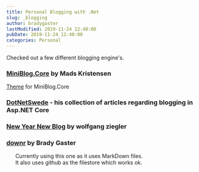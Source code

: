 ```yaml
---
title: Personal Blogging with .Net
slug: _blogging
author: bradygaster
lastModified: 2019-11-24 12:40:00
pubDate: 2019-11-24 12:40:00
categories: Personal
---
```


Checked out a few different blogging engine's.

### [MiniBlog.Core](https://github.com/madskristensen/Miniblog.Core) by Mads Kristensen

[Theme](https://francis.bio/miniblog-themes/) for MiniBlog.Core

### [DotNetSwede](https://www.dotnetswede.com/building-a-blog-using-asp-net-core/) - his collection of articles regarding blogging in Asp.NET Core

### [New Year New Blog](https://www.wolfgang-ziegler.com/blog/new-year-new-blog) by wolfgang ziegler

### [downr](https://github.com/bradygaster/downr) by Brady Gaster

&nbsp; &nbsp; &nbsp; Currently using this one as it uses MarkDown files.  
&nbsp; &nbsp; &nbsp; It also uses github as the filestore which works ok.
